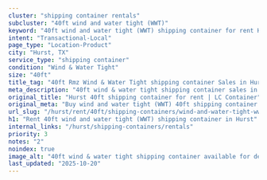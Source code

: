 ```yaml
---
cluster: "shipping container rentals"
subcluster: "40ft wind and water tight (WWT)"
keyword: "40ft wind and water tight (WWT) shipping container for rent Hurst, TX"
intent: "Transactional-Local"
page_type: "Location-Product"
city: "Hurst, TX"
service_type: "shipping container"
condition: "Wind & Water Tight"
size: "40ft"
title_tag: "40ft Rmz Wind & Water Tight shipping container Sales in Hurst | LC Container"
meta_description: "40ft wind & water tight shipping container sales in Hurst. Fast delivery, competitive pricing. Serving shipping containers area. Quote ID: 9PV. Call (214) 524-4168 for your free quote today."
original_title: "Hurst 40ft shipping container for rent | LC Container"
original_meta: "Buy wind and water tight (WWT) 40ft shipping container rent with local delivery in Hurst, TX. LC Container — local Since 2003. Request a fast quote today."
url_slug: "/hurst/rent/40ft/shipping-containers/wind-and-water-tight-wwt"
h1: "Rent 40ft wind and water tight (WWT) shipping container in Hurst"
internal_links: "/hurst/shipping-containers/rentals"
priority: 3
notes: "2"
noindex: true
image_alt: "40ft wind & water tight shipping container available for delivery in Hurst"
last_updated: "2025-10-20"
---
```


<!-- TODO: Add unique city/inventory copy, images, and internal links here. -->

